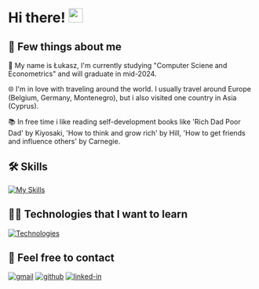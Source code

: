 # Hi there! <img src="https://media.giphy.com/media/hvRJCLFzcasrR4ia7z/giphy.gif" width="29px" height="29px">

## 🚀 Few things about me

🤯 My name is Łukasz, I'm currently studying "Computer Sciene and Econometrics" and will graduate in mid-2024.

🌐 I'm in love with traveling around the world. I usually travel around Europe (Belgium, Germany, Montenegro), but i also visited one country in Asia (Cyprus).

📚 In free time i like reading self-development books like 'Rich Dad Poor Dad' by Kiyosaki, 'How to think and grow rich' by Hill, 
'How to get friends and influence others' by Carnegie.

## 🛠️ Skills
[![My Skills](https://skillicons.dev/icons?i=java,python,github,git,spring&theme=light)](https://skillicons.dev)

## 👨‍💻 Technologies that I want to learn
[![Technologies](https://skillicons.dev/icons?i=django,html,css&theme=light)](https://skillicons.dev)

## 📝 Feel free to contact
[![gmail](https://img.shields.io/badge/Gmail-D14836?style=for-the-badge&logo=Gmail&logoColor=white)](mailto:lukasssonik@gmail.com)
[![github](https://img.shields.io/badge/GitHub-000000?style=for-the-badge&logo=GitHub&logoColor=white)](https://github.com/lsocpb)
[![linked-in](https://img.shields.io/badge/Linked_In-0077B5?style=for-the-badge&logo=LinkedIn&logoColor=white)](https://www.linkedin.com/in/%C5%82ukasz-socik-4a6baa233/)
<!---
lsocpb/lsocpb is a ✨ special ✨ repository because its `README.md` (this file) appears on your GitHub profile.
You can click the Preview link to take a look at your changes.
--->
